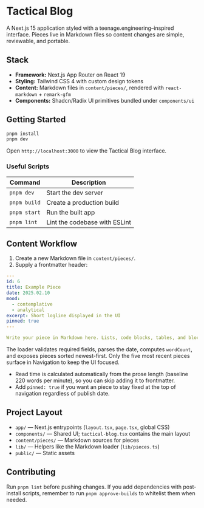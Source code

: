 # Tactical Blog

A Next.js 15 application styled with a teenage.engineering–inspired interface. Pieces live in Markdown files so content changes are simple, reviewable, and portable.

## Stack

- **Framework:** Next.js App Router on React 19
- **Styling:** Tailwind CSS 4 with custom design tokens
- **Content:** Markdown files in `content/pieces/`, rendered with `react-markdown` + `remark-gfm`
- **Components:** Shadcn/Radix UI primitives bundled under `components/ui`

## Getting Started

```bash
pnpm install
pnpm dev
```

Open `http://localhost:3000` to view the Tactical Blog interface.

### Useful Scripts

| Command        | Description                                  |
| -------------- | -------------------------------------------- |
| `pnpm dev`     | Start the dev server                         |
| `pnpm build`   | Create a production build                    |
| `pnpm start`   | Run the built app                            |
| `pnpm lint`    | Lint the codebase with ESLint                |

## Content Workflow

1. Create a new Markdown file in `content/pieces/`.
2. Supply a frontmatter header:

```yaml
---
id: 6
title: Example Piece
date: 2025.02.10
mood:
  - contemplative
  - analytical
excerpt: Short logline displayed in the UI
pinned: true
---

Write your piece in Markdown here. Lists, code blocks, tables, and blockquotes are supported.
```

The loader validates required fields, parses the date, computes `wordCount`, and exposes pieces sorted newest-first. Only the five most recent pieces surface in Navigation to keep the UI focused.

- Read time is calculated automatically from the prose length (baseline 220 words per minute), so you can skip adding it to frontmatter.
- Add `pinned: true` if you want an piece to stay fixed at the top of navigation regardless of publish date.

## Project Layout

- `app/` — Next.js entrypoints (`layout.tsx`, `page.tsx`, global CSS)
- `components/` — Shared UI; `tactical-blog.tsx` contains the main layout
- `content/pieces/` — Markdown sources for pieces
- `lib/` — Helpers like the Markdown loader (`lib/pieces.ts`)
- `public/` — Static assets

## Contributing

Run `pnpm lint` before pushing changes. If you add dependencies with post-install scripts, remember to run `pnpm approve-builds` to whitelist them when needed.
